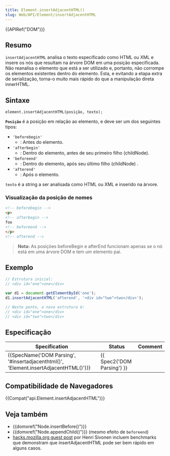 ```yaml
---
title: Element.insertAdjacentHTML()
slug: Web/API/Element/insertAdjacentHTML
---
```


{{APIRef("DOM")}}

## Resumo

`insertAdjacentHTML` analisa o texto especificado como HTML ou XML e insere os nós que resultam na árvore DOM em uma posição especificada. Não reanalisa o elemento que está a ser utilizado e, portanto, não corrompe os elementos existentes dentro do elemento. Esta, e evitando a etapa extra de serialização, torna-o muito mais rápido do que a manipulação direta innerHTML.

## Sintaxe

```
element.insertAdjacentHTML(posição, texto);
```

**`Posição`** é a posição em relação ao elemento, e deve ser um dos seguintes tipos:

- `'beforebegin'`
  - : Antes do elemento.
- `'afterbegin'`
  - : Dentro do elemento, antes de seu primeiro filho (childNode).
- `'beforeend'`
  - : Dentro do elemento, após seu último filho (childNode) .
- `'afterend'`
  - : Após o elemento.

`texto` é a string a ser analisada como HTML ou XML e inserido na árvore.

### Visualização da posição de nomes

```html
<!-- beforebegin -->
<p>
<!-- afterbegin -->
foo
<!-- beforeend -->
</p>
<!-- afterend -->
```

> **Nota:** As posições beforeBegin e afterEnd funcionam apenas se o nó está em uma árvore DOM e tem um elemento pai.

## Exemplo

```js
// Estrutura inicial:
// <div id="one">one</div>

var d1 = document.getElementById('one');
d1.insertAdjacentHTML('afterend', '<div id="two">two</div>');

// Neste ponto, a nova estrutura é:
// <div id="one">one</div>
// <div id="two">two</div>
```

## Especificação

| Specification                                                                                                    | Status                               | Comment |
| ---------------------------------------------------------------------------------------------------------------- | ------------------------------------ | ------- |
| {{SpecName('DOM Parsing', '#insertadjacenthtml()', 'Element.insertAdjacentHTML()')}} | {{ Spec2('DOM Parsing') }} |         |

## Compatibilidade de Navegadores

{{Compat("api.Element.insertAdjacentHTML")}}

## Veja também

- {{domxref("Node.insertBefore()")}}
- {{domxref("Node.appendChild()")}} (mesmo efeito de `beforeend`)
- [hacks.mozilla.org guest post](http://hacks.mozilla.org/2011/11/insertadjacenthtml-enables-faster-html-snippet-injection/) por Henri Sivonen incluem benchmarks que demonstram que insertAdjacentHTML pode ser bem rápido em alguns casos.
